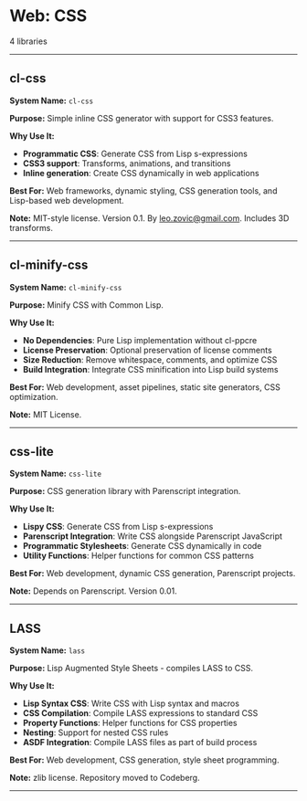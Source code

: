 # Web: CSS

4 libraries

---

## cl-css

**System Name:** `cl-css`

**Purpose:** Simple inline CSS generator with support for CSS3 features.

**Why Use It:**
- **Programmatic CSS**: Generate CSS from Lisp s-expressions
- **CSS3 support**: Transforms, animations, and transitions
- **Inline generation**: Create CSS dynamically in web applications

**Best For:** Web frameworks, dynamic styling, CSS generation tools, and Lisp-based web development.

**Note:** MIT-style license. Version 0.1. By leo.zovic@gmail.com. Includes 3D transforms.

---


## cl-minify-css

**System Name:** `cl-minify-css`

**Purpose:** Minify CSS with Common Lisp.

**Why Use It:**
- **No Dependencies**: Pure Lisp implementation without cl-ppcre
- **License Preservation**: Optional preservation of license comments
- **Size Reduction**: Remove whitespace, comments, and optimize CSS
- **Build Integration**: Integrate CSS minification into Lisp build systems

**Best For:** Web development, asset pipelines, static site generators, CSS optimization.

**Note:** MIT License.

---


## css-lite

**System Name:** `css-lite`

**Purpose:** CSS generation library with Parenscript integration.

**Why Use It:**
- **Lispy CSS**: Generate CSS from Lisp s-expressions
- **Parenscript Integration**: Write CSS alongside Parenscript JavaScript
- **Programmatic Stylesheets**: Generate CSS dynamically in code
- **Utility Functions**: Helper functions for common CSS patterns

**Best For:** Web development, dynamic CSS generation, Parenscript projects.

**Note:** Depends on Parenscript. Version 0.01.

---


## LASS

**System Name:** `lass`

**Purpose:** Lisp Augmented Style Sheets - compiles LASS to CSS.

**Why Use It:**
- **Lisp Syntax CSS**: Write CSS with Lisp syntax and macros
- **CSS Compilation**: Compile LASS expressions to standard CSS
- **Property Functions**: Helper functions for CSS properties
- **Nesting**: Support for nested CSS rules
- **ASDF Integration**: Compile LASS files as part of build process

**Best For:** Web development, CSS generation, style sheet programming.

**Note:** zlib license. Repository moved to Codeberg.

---


